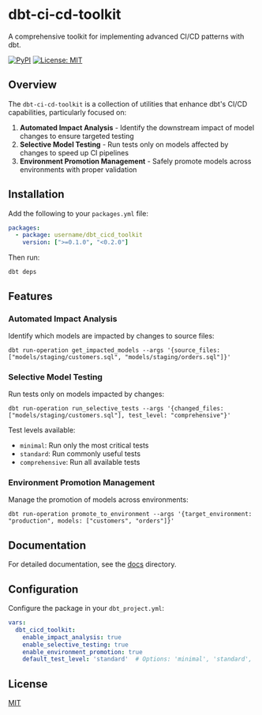 # dbt-ci-cd-toolkit

A comprehensive toolkit for implementing advanced CI/CD patterns with dbt.

[![PyPI](https://img.shields.io/pypi/v/dbt-cicd-toolkit.svg)](https://pypi.org/project/dbt-cicd-toolkit/)
[![License: MIT](https://img.shields.io/badge/License-MIT-yellow.svg)](https://opensource.org/licenses/MIT)

## Overview

The `dbt-ci-cd-toolkit` is a collection of utilities that enhance dbt's CI/CD capabilities, particularly focused on:

1. **Automated Impact Analysis** - Identify the downstream impact of model changes to ensure targeted testing
2. **Selective Model Testing** - Run tests only on models affected by changes to speed up CI pipelines
3. **Environment Promotion Management** - Safely promote models across environments with proper validation

## Installation

Add the following to your `packages.yml` file:

```yaml
packages:
  - package: username/dbt_cicd_toolkit
    version: [">=0.1.0", "<0.2.0"]
```

Then run:

```
dbt deps
```

## Features

### Automated Impact Analysis

Identify which models are impacted by changes to source files:

```
dbt run-operation get_impacted_models --args '{source_files: ["models/staging/customers.sql", "models/staging/orders.sql"]}'
```

### Selective Model Testing

Run tests only on models impacted by changes:

```
dbt run-operation run_selective_tests --args '{changed_files: ["models/staging/customers.sql"], test_level: "comprehensive"}'
```

Test levels available:
- `minimal`: Run only the most critical tests
- `standard`: Run commonly useful tests
- `comprehensive`: Run all available tests

### Environment Promotion Management

Manage the promotion of models across environments:

```
dbt run-operation promote_to_environment --args '{target_environment: "production", models: ["customers", "orders"]}'
```

## Documentation

For detailed documentation, see the [docs](./docs) directory.

## Configuration

Configure the package in your `dbt_project.yml`:

```yaml
vars:
  dbt_cicd_toolkit:
    enable_impact_analysis: true
    enable_selective_testing: true
    enable_environment_promotion: true
    default_test_level: 'standard'  # Options: 'minimal', 'standard', 'comprehensive'
```

## License

[MIT](LICENSE) 